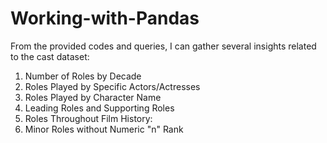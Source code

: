 # Working-with-Pandas
From the provided codes and queries, I can gather several insights related to the cast dataset:

1) Number of Roles by Decade
2) Roles Played by Specific Actors/Actresses
3) Roles Played by Character Name
4) Leading Roles and Supporting Roles
5) Roles Throughout Film History:
6) Minor Roles without Numeric "n" Rank
   
